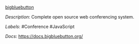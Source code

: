 [bigbluebutton](https://github.com/bigbluebutton/bigbluebutton)

*Description*: Complete open source web conferencing system.

*Labels*: #Conference #JavaScript

*Docs*: https://docs.bigbluebutton.org/
